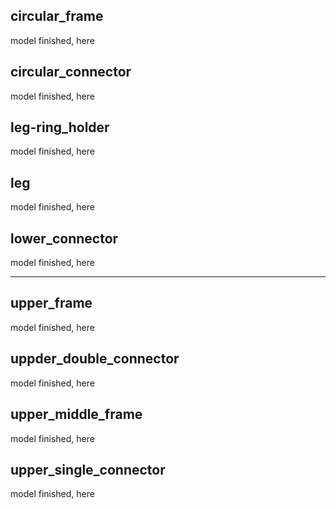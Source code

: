 ## circular_frame
model finished, here

## circular_connector
model finished, here

## leg-ring_holder
model finished, here

## leg
model finished, here

## lower_connector
model finished, here

---

## upper_frame
model finished, here

## uppder_double_connector
model finished, here

## upper_middle_frame
model finished, here

## upper_single_connector
model finished, here
